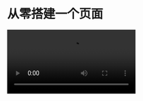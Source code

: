 # 从零搭建一个页面

<video controls="" src="https://tinyengine-assets.obs.myhuaweicloud.com/files/in-action.mp4#t=1.5"></video>
